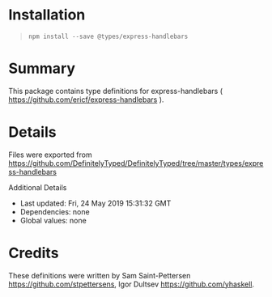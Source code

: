 # Installation
> `npm install --save @types/express-handlebars`

# Summary
This package contains type definitions for express-handlebars ( https://github.com/ericf/express-handlebars ).

# Details
Files were exported from https://github.com/DefinitelyTyped/DefinitelyTyped/tree/master/types/express-handlebars

Additional Details
 * Last updated: Fri, 24 May 2019 15:31:32 GMT
 * Dependencies: none
 * Global values: none

# Credits
These definitions were written by Sam Saint-Pettersen <https://github.com/stpettersens>, Igor Dultsev <https://github.com/yhaskell>.
